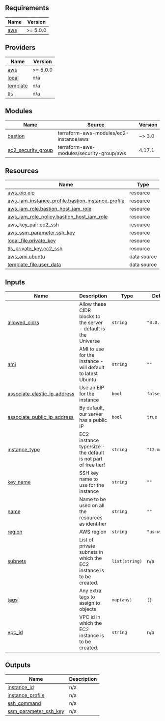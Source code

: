 ## Requirements

| Name | Version |
|------|---------|
| <a name="requirement_aws"></a> [aws](#requirement\_aws) | >= 5.0.0 |

## Providers

| Name | Version |
|------|---------|
| <a name="provider_aws"></a> [aws](#provider\_aws) | >= 5.0.0 |
| <a name="provider_local"></a> [local](#provider\_local) | n/a |
| <a name="provider_template"></a> [template](#provider\_template) | n/a |
| <a name="provider_tls"></a> [tls](#provider\_tls) | n/a |

## Modules

| Name | Source | Version |
|------|--------|---------|
| <a name="module_bastion"></a> [bastion](#module\_bastion) | terraform-aws-modules/ec2-instance/aws | ~> 3.0 |
| <a name="module_ec2_security_group"></a> [ec2\_security\_group](#module\_ec2\_security\_group) | terraform-aws-modules/security-group/aws | 4.17.1 |

## Resources

| Name | Type |
|------|------|
| [aws_eip.eip](https://registry.terraform.io/providers/hashicorp/aws/latest/docs/resources/eip) | resource |
| [aws_iam_instance_profile.bastion_instance_profile](https://registry.terraform.io/providers/hashicorp/aws/latest/docs/resources/iam_instance_profile) | resource |
| [aws_iam_role.bastion_host_iam_role](https://registry.terraform.io/providers/hashicorp/aws/latest/docs/resources/iam_role) | resource |
| [aws_iam_role_policy.bastion_host_iam_role](https://registry.terraform.io/providers/hashicorp/aws/latest/docs/resources/iam_role_policy) | resource |
| [aws_key_pair.ec2_ssh](https://registry.terraform.io/providers/hashicorp/aws/latest/docs/resources/key_pair) | resource |
| [aws_ssm_parameter.ssh_key](https://registry.terraform.io/providers/hashicorp/aws/latest/docs/resources/ssm_parameter) | resource |
| [local_file.private_key](https://registry.terraform.io/providers/hashicorp/local/latest/docs/resources/file) | resource |
| [tls_private_key.ec2_ssh](https://registry.terraform.io/providers/hashicorp/tls/latest/docs/resources/private_key) | resource |
| [aws_ami.ubuntu](https://registry.terraform.io/providers/hashicorp/aws/latest/docs/data-sources/ami) | data source |
| [template_file.user_data](https://registry.terraform.io/providers/hashicorp/template/latest/docs/data-sources/file) | data source |

## Inputs

| Name | Description | Type | Default | Required |
|------|-------------|------|---------|:--------:|
| <a name="input_allowed_cidrs"></a> [allowed\_cidrs](#input\_allowed\_cidrs) | Allow these CIDR blocks to the server - default is the Universe | `string` | `"0.0.0.0/0"` | no |
| <a name="input_ami"></a> [ami](#input\_ami) | AMI to use for the instance - will default to latest Ubuntu | `string` | `""` | no |
| <a name="input_associate_elastic_ip_address"></a> [associate\_elastic\_ip\_address](#input\_associate\_elastic\_ip\_address) | Use an EIP for the instance | `bool` | `false` | no |
| <a name="input_associate_public_ip_address"></a> [associate\_public\_ip\_address](#input\_associate\_public\_ip\_address) | By default, our server has a public IP | `bool` | `true` | no |
| <a name="input_instance_type"></a> [instance\_type](#input\_instance\_type) | EC2 instance type/size - the default is not part of free tier! | `string` | `"t2.medium"` | no |
| <a name="input_key_name"></a> [key\_name](#input\_key\_name) | SSH key name to use for the instance | `string` | `""` | no |
| <a name="input_name"></a> [name](#input\_name) | Name to be used on all the resources as identifier | `string` | `""` | no |
| <a name="input_region"></a> [region](#input\_region) | AWS region | `string` | `"us-west-2"` | no |
| <a name="input_subnets"></a> [subnets](#input\_subnets) | List of private subnets in which the EC2 instance is to be created. | `list(string)` | n/a | yes |
| <a name="input_tags"></a> [tags](#input\_tags) | Any extra tags to assign to objects | `map(any)` | `{}` | no |
| <a name="input_vpc_id"></a> [vpc\_id](#input\_vpc\_id) | VPC id in which the EC2 instance is to be created. | `string` | n/a | yes |

## Outputs

| Name | Description |
|------|-------------|
| <a name="output_instance_id"></a> [instance\_id](#output\_instance\_id) | n/a |
| <a name="output_instance_profile"></a> [instance\_profile](#output\_instance\_profile) | n/a |
| <a name="output_ssh_command"></a> [ssh\_command](#output\_ssh\_command) | n/a |
| <a name="output_ssm_parameter_ssh_key"></a> [ssm\_parameter\_ssh\_key](#output\_ssm\_parameter\_ssh\_key) | n/a |
